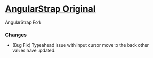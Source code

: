 # [AngularStrap Original](http://mgcrea.github.io/angular-strap)

AngularStrap Fork

### Changes 

* (Bug Fix) Typeahead issue with input cursor move to the back other values have updated.

